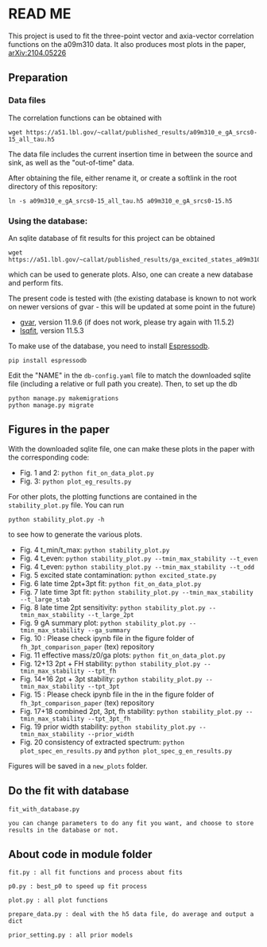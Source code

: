 # READ ME

This project is used to fit the three-point vector and axia-vector correlation functions on the a09m310 data.  It also produces most plots in the paper, [arXiv:2104.05226](https://arxiv.org/abs/2104.05226)

## Preparation

### Data files
The correlation functions can be obtained with
```
wget https://a51.lbl.gov/~callat/published_results/a09m310_e_gA_srcs0-15_all_tau.h5
```
The data file includes the current insertion time in between the source and sink, as well as the "out-of-time" data.

After obtaining the file, either rename it, or create a softlink in the root directory of this repository:
```
ln -s a09m310_e_gA_srcs0-15_all_tau.h5 a09m310_e_gA_srcs0-15.h5
```

### Using the database:
An sqlite database of fit results for this project can be obtained
```
wget https://a51.lbl.gov/~callat/published_results/ga_excited_states_a09m310_db.sqlite
```
which can be used to generate plots.  Also, one can create a new database and perform fits.  

The present code is tested with (the existing database is known to not work on newer versions of gvar - this will be updated at some point in the future)
- [gvar](https://github.com/gplepage/gvar), version 11.9.6 (if does not work, please try again with 11.5.2)
- [lsqfit](), version 11.5.3


To make use of the database, you need to install [Espressodb](https://arxiv.org/abs/1912.03580).

```
pip install espressodb
```
Edit the "NAME" in the `db-config.yaml` file to match the downloaded sqlite file (including a relative or full path you create).  Then, to set up the db
```
python manage.py makemigrations
python manage.py migrate
```


## Figures in the paper

With the downloaded sqlite file, one can make these plots in the paper with the corresponding code:
- Fig. 1 and 2: `python fit_on_data_plot.py`
- Fig. 3: `python plot_eg_results.py`

For other plots, the plotting functions are contained in the `stability_plot.py` file.  You can run
```
python stability_plot.py -h
```
to see how to generate the various plots.

- Fig. 4 t_min/t_max: `python stability_plot.py`
- Fig. 4 t_even: `python stability_plot.py --tmin_max_stability --t_even`
- Fig. 4 t_even: `python stability_plot.py --tmin_max_stability --t_odd`
- Fig. 5 excited state contamination: `python excited_state.py`
- Fig. 6 late time 2pt+3pt fit: `python fit_on_data_plot.py`
- Fig. 7 late time 3pt fit: `python stability_plot.py --tmin_max_stability --t_large_stab`
- Fig. 8 late time 2pt sensitivity: `python stability_plot.py --tmin_max_stability --t_large_2pt`
- Fig. 9 gA summary plot: `python stability_plot.py --tmin_max_stability --ga_summary`
- Fig. 10 : Please check ipynb file in the figure folder of `fh_3pt_comparison_paper` (tex) repository
- Fig. 11 effective mass/z0/ga plots: `python fit_on_data_plot.py`
- Fig. 12+13 2pt + FH stability: `python stability_plot.py --tmin_max_stability --tpt_fh`
- Fig. 14+16 2pt + 3pt stability: `python stability_plot.py --tmin_max_stability --tpt_3pt`
- Fig. 15 : Please check ipynb file in the in the figure folder of `fh_3pt_comparison_paper` (tex) repository
- Fig. 17+18 combined 2pt, 3pt, fh stability: `python stability_plot.py --tmin_max_stability --tpt_3pt_fh`
- Fig. 19 prior width stability: `python stability_plot.py --tmin_max_stability --prior_width`
- Fig. 20 consistency of extracted spectrum: `python plot_spec_en_results.py` and `python plot_spec_g_en_results.py`

Figures will be saved in a `new_plots` folder.

## Do the fit with database

```
fit_with_database.py

you can change parameters to do any fit you want, and choose to store results in the database or not.
```

## About code in module folder

```
fit.py : all fit functions and process about fits

p0.py : best_p0 to speed up fit process

plot.py : all plot functions

prepare_data.py : deal with the h5 data file, do average and output a dict

prior_setting.py : all prior models

```
